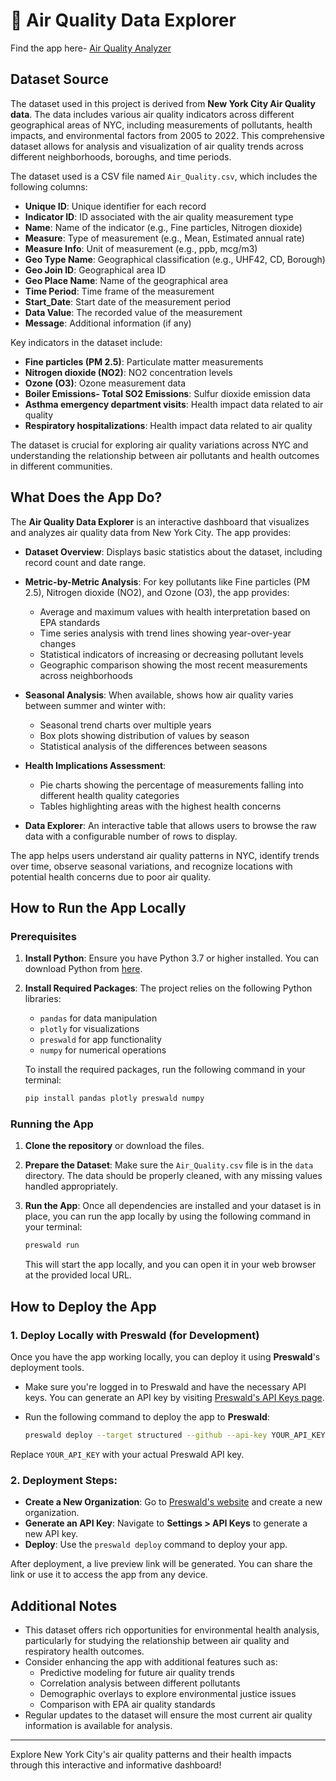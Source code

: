 # 💨 Air Quality Data Explorer

Find the app here- [Air Quality Analyzer](https://hello-preswald-594423-ayz7cig6-ndjz2ws6la-ue.a.run.app/)

## Dataset Source

The dataset used in this project is derived from **New York City Air Quality data**. The data includes various air quality indicators across different geographical areas of NYC, including measurements of pollutants, health impacts, and environmental factors from 2005 to 2022. This comprehensive dataset allows for analysis and visualization of air quality trends across different neighborhoods, boroughs, and time periods.

The dataset used is a CSV file named `Air_Quality.csv`, which includes the following columns:
- **Unique ID**: Unique identifier for each record
- **Indicator ID**: ID associated with the air quality measurement type
- **Name**: Name of the indicator (e.g., Fine particles, Nitrogen dioxide)
- **Measure**: Type of measurement (e.g., Mean, Estimated annual rate)
- **Measure Info**: Unit of measurement (e.g., ppb, mcg/m3)
- **Geo Type Name**: Geographical classification (e.g., UHF42, CD, Borough)
- **Geo Join ID**: Geographical area ID
- **Geo Place Name**: Name of the geographical area
- **Time Period**: Time frame of the measurement
- **Start_Date**: Start date of the measurement period
- **Data Value**: The recorded value of the measurement
- **Message**: Additional information (if any)

Key indicators in the dataset include:
- **Fine particles (PM 2.5)**: Particulate matter measurements
- **Nitrogen dioxide (NO2)**: NO2 concentration levels
- **Ozone (O3)**: Ozone measurement data
- **Boiler Emissions- Total SO2 Emissions**: Sulfur dioxide emission data
- **Asthma emergency department visits**: Health impact data related to air quality
- **Respiratory hospitalizations**: Health impact data related to air quality

The dataset is crucial for exploring air quality variations across NYC and understanding the relationship between air pollutants and health outcomes in different communities.

## What Does the App Do?

The **Air Quality Data Explorer** is an interactive dashboard that visualizes and analyzes air quality data from New York City. The app provides:

- **Dataset Overview**: Displays basic statistics about the dataset, including record count and date range.

- **Metric-by-Metric Analysis**: For key pollutants like Fine particles (PM 2.5), Nitrogen dioxide (NO2), and Ozone (O3), the app provides:
  - Average and maximum values with health interpretation based on EPA standards
  - Time series analysis with trend lines showing year-over-year changes
  - Statistical indicators of increasing or decreasing pollutant levels
  - Geographic comparison showing the most recent measurements across neighborhoods
  
- **Seasonal Analysis**: When available, shows how air quality varies between summer and winter with:
  - Seasonal trend charts over multiple years
  - Box plots showing distribution of values by season
  - Statistical analysis of the differences between seasons
  
- **Health Implications Assessment**: 
  - Pie charts showing the percentage of measurements falling into different health quality categories
  - Tables highlighting areas with the highest health concerns
  
- **Data Explorer**: An interactive table that allows users to browse the raw data with a configurable number of rows to display.

The app helps users understand air quality patterns in NYC, identify trends over time, observe seasonal variations, and recognize locations with potential health concerns due to poor air quality.

## How to Run the App Locally

### Prerequisites

1. **Install Python**: Ensure you have Python 3.7 or higher installed. You can download Python from [here](https://www.python.org/downloads/).
   
2. **Install Required Packages**: The project relies on the following Python libraries:
   - `pandas` for data manipulation
   - `plotly` for visualizations
   - `preswald` for app functionality
   - `numpy` for numerical operations

   To install the required packages, run the following command in your terminal:
   ```bash
   pip install pandas plotly preswald numpy
   ```

### Running the App

1. **Clone the repository** or download the files.
   
2. **Prepare the Dataset**: Make sure the `Air_Quality.csv` file is in the `data` directory. The data should be properly cleaned, with any missing values handled appropriately.

3. **Run the App**:
   Once all dependencies are installed and your dataset is in place, you can run the app locally by using the following command in your terminal:
   ```bash
   preswald run
   ```

   This will start the app locally, and you can open it in your web browser at the provided local URL.

## How to Deploy the App

### 1. **Deploy Locally with Preswald** (for Development)

   Once you have the app working locally, you can deploy it using **Preswald**'s deployment tools.

   - Make sure you're logged in to Preswald and have the necessary API keys. You can generate an API key by visiting [Preswald's API Keys page](https://app.preswald.com/settings/api-keys).
   
   - Run the following command to deploy the app to **Preswald**:
     ```bash
     preswald deploy --target structured --github --api-key YOUR_API_KEY
     ```

   Replace `YOUR_API_KEY` with your actual Preswald API key.

### 2. **Deployment Steps**:

   - **Create a New Organization**: Go to [Preswald's website](https://app.preswald.com/) and create a new organization.
   - **Generate an API Key**: Navigate to **Settings > API Keys** to generate a new API key.
   - **Deploy**: Use the `preswald deploy` command to deploy your app.

   After deployment, a live preview link will be generated. You can share the link or use it to access the app from any device.

## Additional Notes

- This dataset offers rich opportunities for environmental health analysis, particularly for studying the relationship between air quality and respiratory health outcomes.
- Consider enhancing the app with additional features such as:
  - Predictive modeling for future air quality trends
  - Correlation analysis between different pollutants
  - Demographic overlays to explore environmental justice issues
  - Comparison with EPA air quality standards
- Regular updates to the dataset will ensure the most current air quality information is available for analysis.

---

Explore New York City's air quality patterns and their health impacts through this interactive and informative dashboard!
